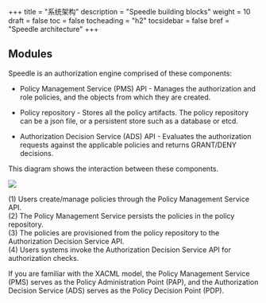 +++
title = "系统架构"
description = "Speedle building blocks"
weight = 10
draft = false
toc = false
tocheading = "h2"
tocsidebar = false
bref = "Speedle architecture"
+++

## Modules

Speedle is an authorization engine comprised of these components:

- Policy Management Service (PMS) API - Manages the authorization and role policies, and the objects from which they are created.

- Policy repository - Stores all the policy artifacts. The policy repository can be a json file, or a persistent store such as a database or etcd.

- Authorization Decision Service (ADS) API - Evaluates the authorization requests against the applicable policies and returns GRANT/DENY decisions.

This diagram shows the interaction between these components.

<img src="/img/speedle/spdlarch.jpg" />

(1) Users create/manage policies through the Policy Management Service API.  
(2) The Policy Management Service persists the policies in the policy repository.  
(3) The policies are provisioned from the policy repository to the Authorization Decision Service API.  
(4) Users systems invoke the Authorization Decision Service API for authorization checks.

If you are familiar with the XACML model, the Policy Management Service (PMS) serves as the Policy Administration Point (PAP), and the Authorization Decision Service (ADS) serves as the Policy Decision Point (PDP).

